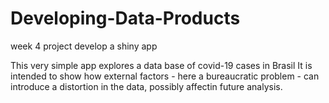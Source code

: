 # Developing-Data-Products
week 4 project
develop a shiny app

This very simple app explores a data base of covid-19 cases in Brasil
It is intended to show how external factors - here a bureaucratic problem - can
introduce a distortion in the data, possibly affectin future analysis.

